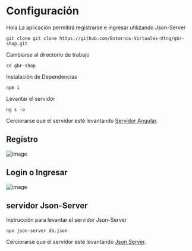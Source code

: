# Configuración
Hola
La aplicación permitirá registrarse e ingresar utilizando Json-Server

```
git clone git clone https://github.com/Entornos-Virtuales-Utng/gbr-shop.git
```

Cambiarse al directorio de trabajo
```
cd gbr-shop
```

Instalación de Dependencias
```
npm i
```

Levantar el servidor
```
ng s -o
```
Cerciorarse que el servidor esté levantando
[Servidor Angular](http://localhost:4200/).

## Registro
![image](https://github.com/Entornos-Virtuales-Utng/gbr-shop/assets/8560750/8e34b5a5-f475-41b6-8cdb-fe39998f197c)

## Login o Ingresar
![image](https://github.com/Entornos-Virtuales-Utng/gbr-shop/assets/8560750/9e18b0f3-028d-4a18-81c5-f1f57c779b83)


## servidor Json-Server
Instrucción para levantar el servidor Json-Server
```
npx json-server db.json
```
Cerciorarse que el servidor esté levantando
[Json Server](http://localhost:3000/).

